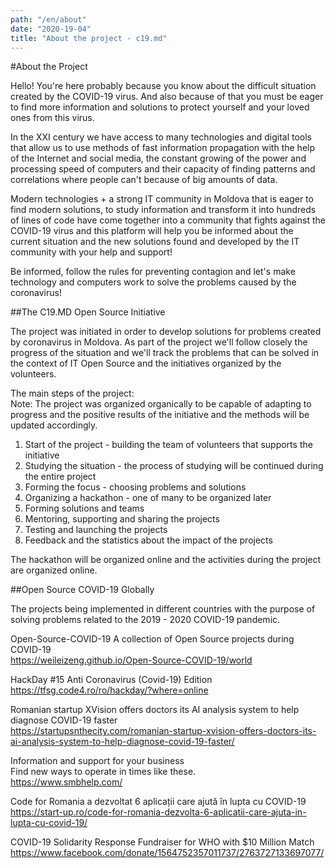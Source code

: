 ```yaml
---
path: "/en/about"
date: "2020-19-04"
title: "About the project - c19.md"
---
```

#About the Project

Hello! You're here probably because you know about the difficult situation created by the COVID-19 virus. And also because of that you must be eager to find more information and solutions to protect yourself and your loved ones from this virus.

In the XXI century we have access to many technologies and digital tools that allow us to use methods of fast information propagation with the help of the Internet and social media, the constant growing of the power and processing speed of computers and their capacity of finding patterns and correlations where people can't because of big amounts of data. 

Modern technologies + a strong IT community in Moldova that is eager to find modern solutions, to study information and transform it into hundreds of lines of code have come together into a community that fights against the COVID-19 virus and this platform will help you be informed about the current situation and the new solutions found and developed by the IT community with your help and support!

Be informed, follow the rules for preventing contagion and let's make technology and computers work to solve the problems caused by the coronavirus!


##The C19.MD Open Source Initiative

The project was initiated in order to develop solutions for problems created by coronavirus in Moldova. As part of the project we'll follow closely the progress of the situation and we'll track the problems that can be solved in the context of IT Open Source and the initiatives organized by the volunteers.

The main steps of the project:  
Note: The project was organized organically to be capable of adapting to progress and the positive results of the initiative and the methods will be updated accordingly.

1. Start of the project - building the team of volunteers that supports the initiative
2. Studying the situation - the process of studying will be continued during the entire project
3. Forming the focus - choosing problems and solutions 
4. Organizing a hackathon - one of many to be organized later
5. Forming solutions and teams
6. Mentoring, supporting and sharing the projects
7. Testing and launching the projects 
8. Feedback and the statistics about the impact of the projects

The hackathon will be organized online and the activities during the project are organized online.
  
  
##Open Source COVID-19 Globally

The projects being implemented in different countries with the purpose of solving problems related to the 2019 - 2020 COVID-19 pandemic.

Open-Source-COVID-19
A collection of Open Source projects during COVID-19  
https://weileizeng.github.io/Open-Source-COVID-19/world

HackDay #15 Anti Coronavirus (Covid-19) Edition  
https://tfsg.code4.ro/ro/hackday/?where=online 

Romanian startup XVision offers doctors its AI analysis system to help diagnose COVID-19 faster  
https://startupsnthecity.com/romanian-startup-xvision-offers-doctors-its-ai-analysis-system-to-help-diagnose-covid-19-faster/ 

Information and support for your business  
Find new ways to operate in times like these.  
https://www.smbhelp.com/ 

Code for Romania a dezvoltat 6 aplicații care ajută în lupta cu COVID-19  
https://start-up.ro/code-for-romania-dezvolta-6-aplicatii-care-ajuta-in-lupta-cu-covid-19/ 

COVID-19 Solidarity Response Fundraiser for WHO with $10 Million Match  
https://www.facebook.com/donate/1564752357011737/2763727133697077/ 
